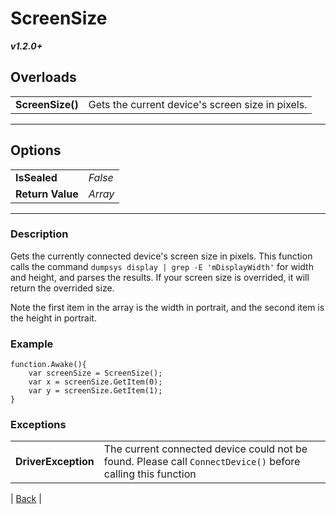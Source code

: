 # ScreenSize
***v1.2.0+***
## Overloads
|   |    | 
| :--- | :--- | 
| **ScreenSize()** | Gets the current device's screen size in pixels. | 

---

## Options
|   |   | 
| :--- | :--- | 
| **IsSealed** | *False* | 
| **Return Value** | *Array* |

---

### Description
Gets the currently connected device's screen size in pixels. This function calls the command `dumpsys display | grep -E 'mDisplayWidth'` for width and height, and parses the results. If your screen size is overrided, it will return the overrided size.

Note the first item in the array is the width in portrait, and the second item is the height in portrait.

### Example
```
function.Awake(){
	var screenSize = ScreenSize();
	var x = screenSize.GetItem(0);
	var y = screenSize.GetItem(1);
}
```
### Exceptions
|   |   | 
| :--- | :--- | 
| **DriverException** | The current connected device could not be found. Please call `ConnectDevice()` before calling this function | 



| [Back](README.md) |